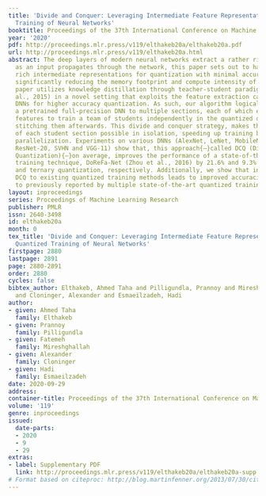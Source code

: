 ```yaml
---
title: 'Divide and Conquer: Leveraging Intermediate Feature Representations for Quantized
  Training of Neural Networks'
booktitle: Proceedings of the 37th International Conference on Machine Learning
year: '2020'
pdf: http://proceedings.mlr.press/v119/elthakeb20a/elthakeb20a.pdf
url: http://proceedings.mlr.press/v119/elthakeb20a.html
abstract: The deep layers of modern neural networks extract a rather rich set of features
  as an input propagates through the network, this paper sets out to harvest these
  rich intermediate representations for quantization with minimal accuracy loss while
  significantly reducing the memory footprint and compute intensity of the DNN. This
  paper utilizes knowledge distillation through teacher-student paradigm (Hinton et
  al., 2015) in a novel setting that exploits the feature extraction capability of
  DNNs for higher accuracy quantization. As such, our algorithm logically divides
  a pretrained full-precision DNN to multiple sections, each of which exposes intermediate
  features to train a team of students independently in the quantized domain and simply
  stitching them afterwards. This divide and conquer strategy, makes the training
  of each student section possible in isolation, speeding up training by enabling
  parallelization. Experiments on various DNNs (AlexNet, LeNet, MobileNet, ResNet-18,
  ResNet-20, SVHN and VGG-11) show that, this approach{—}called DCQ (Divide and Conquer
  Quantization){—}on average, improves the performance of a state-of-the-art quantized
  training technique, DoReFa-Net (Zhou et al., 2016) by 21.6% and 9.3% for binary
  and ternary quantization, respectively. Additionally, we show that incorporating
  DCQ to existing quantized training methods leads to improved accuracies as compared
  to previously reported by multiple state-of-the-art quantized training methods.
layout: inproceedings
series: Proceedings of Machine Learning Research
publisher: PMLR
issn: 2640-3498
id: elthakeb20a
month: 0
tex_title: 'Divide and Conquer: Leveraging Intermediate Feature Representations for
  Quantized Training of Neural Networks'
firstpage: 2880
lastpage: 2891
page: 2880-2891
order: 2880
cycles: false
bibtex_author: Elthakeb, Ahmed Taha and Pilligundla, Prannoy and Mireshghallah, Fatemeh
  and Cloninger, Alexander and Esmaeilzadeh, Hadi
author:
- given: Ahmed Taha
  family: Elthakeb
- given: Prannoy
  family: Pilligundla
- given: Fatemeh
  family: Mireshghallah
- given: Alexander
  family: Cloninger
- given: Hadi
  family: Esmaeilzadeh
date: 2020-09-29
address: 
container-title: Proceedings of the 37th International Conference on Machine Learning
volume: '119'
genre: inproceedings
issued:
  date-parts:
  - 2020
  - 9
  - 29
extras:
- label: Supplementary PDF
  link: http://proceedings.mlr.press/v119/elthakeb20a/elthakeb20a-supp.pdf
# Format based on citeproc: http://blog.martinfenner.org/2013/07/30/citeproc-yaml-for-bibliographies/
---
```

